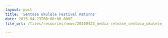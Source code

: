 ```yaml
---
layout: post
title: 'Sentosa Ukulele Festival Returns'
date: 2015-04-23T00:00:00.000Z
file_url: /files/resources/news/20150423_media-release_sentosa_ukulele_festival_returns.pdf

---
```


